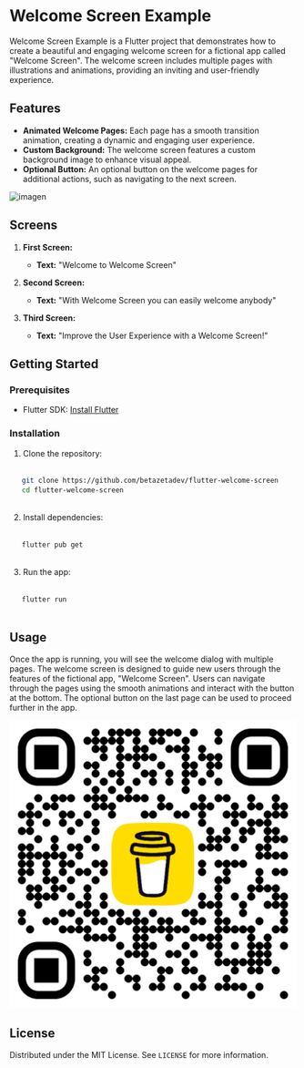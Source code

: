 # Welcome Screen Example

Welcome Screen Example is a Flutter project that demonstrates how to create a beautiful and engaging welcome screen for a fictional app called "Welcome Screen". The welcome screen includes multiple pages with illustrations and animations, providing an inviting and user-friendly experience.

## Features

- **Animated Welcome Pages:** Each page has a smooth transition animation, creating a dynamic and engaging user experience.
- **Custom Background:** The welcome screen features a custom background image to enhance visual appeal.
- **Optional Button:** An optional button on the welcome pages for additional actions, such as navigating to the next screen.

<img src="https://github.com/betazetadev/flutter-welcome-screen/assets/18558408/c40d84e5-2955-4ac8-b417-48e6d49883ce" alt="imagen" width="300">

## Screens

1. **First Screen:**
    - **Text:** "Welcome to Welcome Screen"

2. **Second Screen:**
    - **Text:** "With Welcome Screen you can easily welcome anybody"

3. **Third Screen:**
    - **Text:** "Improve the User Experience with a Welcome Screen!"

## Getting Started

### Prerequisites

- Flutter SDK: [Install Flutter](https://flutter.dev/docs/get-started/install)

### Installation

1. Clone the repository:

```sh

   git clone https://github.com/betazetadev/flutter-welcome-screen
   cd flutter-welcome-screen
   
```

2. Install dependencies:

```sh

   flutter pub get
   
```

3. Run the app:

```sh

   flutter run
   
```

## Usage

Once the app is running, you will see the welcome dialog with multiple pages. The welcome screen is designed to guide new users through the features of the fictional app, "Welcome Screen". Users can navigate through the pages using the smooth animations and interact with the button at the bottom. The optional button on the last page can be used to proceed further in the app.

[<img src="bmc_qr.png">](https://www.buymeacoffee.com/betazetadev "Buy me a coffee if you liked it")

## License

Distributed under the MIT License. See `LICENSE` for more information.

